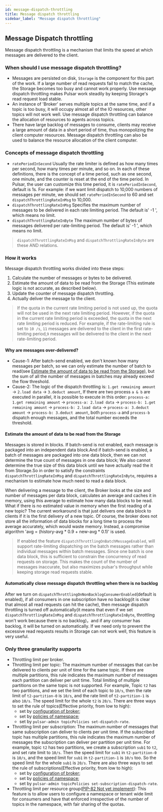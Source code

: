 ```yaml
---
id: message-dispatch-throttling
title: Message dispatch throttling
sidebar_label: "Message dispatch throttling"
---
```


## Message Dispatch throttling
Message dispatch throttling is a mechanism that limits the speed at which messages are delivered to the client.

### When should I use message dispatch throttling?
* Messages are persisted on disk, `Storage` is the component for this part of the work. If a large number of read
  requests fail to match the cache, the Storage becomes too busy and cannot work properly. Use message dispatch
  throttling makes Pulsar work steadily by keeping Storage's read request load stable.
* An instance of 'Broker' serves multiple topics at the same time, and if a topic is too busy, it will occupy
  almost all of the IO resources, other topics will not work well. Use message dispatch throttling can balance
  the allocation of resources to agents across topics.
* There have large backlog of messages to consume, clients may receive a large amount of data in a short period of time,
  thus monopolizing the client computer resources. Message dispatch throttling can also be used to balance the resource
  allocation of the client computer.

### Concepts of message dispatch throttling
- `ratePeriodInSecond` Usually the rate limiter is defined as how many times per second, how many times per minute, and
   so on. In each of these definitions, there is the concept of a time period, such as one second, one minute, and the
   counter is reset at the end of the time period. In Pulsar, the user can customize this time period, it is
   `ratePeriodInSecond`, default is 1s. For example: if we want limit dispatch to 10,000 numbers of messages per minute,
   we should set `ratePeriodInSecond` to 60 and set `dispatchThrottlingRateInMsg` to 10,000.
- `dispatchThrottlingRateInMsg` Specifies the maximum number of messages to be delivered in each rate limiting period. 
   The default is' -1 ', which means no limit.
- `dispatchThrottlingRateInByte` The maximum number of bytes of messages delivered per rate-limiting period. The default
   is' -1 ', which means no limit.

> `dispatchThrottlingRateInMsg` and `dispatchThrottlingRateInByte` are these AND relations.

### How it works
Message dispatch throttling works divided into these steps:
1. Calculate the number of messages or bytes to be delivered.
2. Estimate the amount of data to be read from the Storage (This estimate logic is not accurate, as described below).
3. Update the counter of message dispatch throttling.
4. Actually deliver the message to the client.

> If the quota in the current rate limiting period is not used up, the quota will not be used in the next rate limiting
> period. However, if the quota in the current rate limiting period is exceeded, the quota in the next rate limiting
> period is reduced. For example, if the rate-limiting rule is set to `10 /s`, `11` messages are delivered to the client
> in the first rate-limiting period,`9` messages will be delivered to the client in the next rate-limiting period.

#### Why are messages over-delivered?
- Cause-1: After batch-send enabled, we don't known how many messages per batch, so we can only estimate the number of
batch to read(see [Estimate the amount of data to be read from the Storage](#Estimate-the-amount-of-data-to-be-read-from-the-Storage)),
but the sum of all the number of messages in batches may already exceed the flow threshold. 
- Cause-2: The logic of the dispatch throttling is: `1.get remaining amount` -> `2.load data` -> `3.deduct amount`, If
there are two process `a & b` are executed in parallel, it is possible to execute in this order: 
`process-a: 1.get remaining amount` -> `process-a: 2.load data` -> `process-b: 1.get remaining amount` ->
`process-b: 2.load data` -> `process-a: 3.deduct amount` -> `process-b: 3.deduct amount`, both `process-a` and
`process-b` dispatch enough messages, and the total number exceeds the threshold.

#### Estimate the amount of data to be read from the Storage
Messages is stored in blocks. If batch-send is not enabled, each message is packaged into an independent data block.And
if batch-send is enabled, a batch of messages are packaged into one data block, then we can not determine the true count
of messages in one data block; We also cannot determine the true size of this data block until we have actually read the
it from Storage.So in order to satisfy the constraints `dispatchThrottlingRateInMsg` and `dispatchThrottlingRateInByte`,
requires a mechanism to estimate how much need to read a data block.

When delivering a message to the client, the Broker looks at the size and number of messages per data block, calculates
an average and caches it in memory, using this average to estimate how many data blocks to be read. What if there is no
estimated value in memory when the first reading of a new topic? The current workaround is that just delivers one data
block to clients if it is the first delivery of a new topic. Of course, the broker does not store all the information
of data blocks for a long time to process the average accurately, which would waste memory. Instead, a compromise
algorithm 'avg = (history-avg * 0.9 + new-avg * 0.1)' is used.

> If enabled the feature `dispatchThrottlingOnBatchMessageEnabled`, will support rate-limiting dispatching on the batch
> messages rather than individual messages within batch messages. Since one batch is one data block, this is sufficient
> to constrain the concurrency of read requests on storage. This makes the count of the number of messages inaccurate,
> but also maximizes pulsar's throughput while keeping storage read requests stable.

#### Automatically close message dispatch throttling when there is no backlog
After we turn on `dispatchThrottlingOnNonBacklogConsumerEnabled`(default is enabled), if all consumers in one
subscription have no backlog(it is clear that almost all read requests can hit the cache), then message dispatch
throttling is turned off automatically(it means that even if we set `dispatchThrottlingRateInMsg` and
`dispatchThrottlingRateInByte`, throttling won't work because there is no backlog)，and if any consumer has backlog,
it will be turned on automatically. If we need only to prevent the excessive read requests results in Storage can not
work well, this feature is very useful.

### Only three granularity supports
- Throttling limit per broker.
- Throttling limit per topic: The maximum number of messages that can be delivered to clients per unit of time for the
  same topic. If there are multiple partitions, this rule indicates the maximum number of messages each partition can
  deliver per unit time. Total limiting of multiple partitions on the same topic is not supported. For example, Topic
  `t2` has two partitions, and we set the limit of each topic to `10/s`, then the rate limit of `t2-partition-0` is
  `10/s`, and the rate limit of `t2-partition-1` is also `10/s`. The speed limit for the whole `t2` is `20/s`. There
  are three ways to set the rule of topics(Effective priority, from low to high):
  - set by [configuration of broker](https://pulsar.apache.org/docs/reference-configuration/#broker); 
  - set by [policies of namespace](https://pulsar.apache.org/docs/2.10.x/admin-api-namespaces/#configure-dispatch-throttling-for-topics);
  - set by `pulsar-admin topicPolicies set-dispatch-rate`.
- Throttling limit per subscription: The maximum number of messages that same subscription can deliver to clients per
  unit time. If the subscribed topic has multiple partitions, this rule indicates the maximum number of messages the
  subscription can deliver per partition per unit time. For example, topic `t2` has two partitions, we create a
  subscription `sub1` to `t2`, and set rate limit to `10/s`. Then the speed limit for `sub1` in `t2-partition-0` is
  `10/s`, and the speed limit for `sub1` in `t2-partition-1` is `10/s` too. So the speed limit for the whole `sub1` is
  `20/s`. There are also three ways to set the rule of subscriptions(Effective priority, from low to high):
  - set by [configuration of broker](https://pulsar.apache.org/docs/reference-configuration/#broker);
  - set by [policies of namespace](https://pulsar.apache.org/docs/2.10.x/admin-api-namespaces/#configure-dispatch-throttling-for-subscription);
  - set by `pulsar-admin topicPolicies set-subscription-dispatch-rate`.
- Throttling limit per resource group([PIP-82 Not yet implement](https://github.com/apache/pulsar/wiki/PIP-82%3A-Tenant-and-namespace-level-rate-limiting)):
  This feature is to allow users to configure a namespace or tenant wide limit for consumers and have that enforced
  irrespective of the number of topics in the namespace, with fair sharing of the quotas.